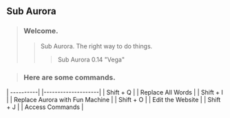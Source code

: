 ## Sub Aurora

> ### Welcome.
>> Sub Aurora. The right way to do things.
>>> Sub Aurora 0.14 "Vega"

> ### Here are some commands.
| ----------| |--------------------|
| Shift + Q | | Replace All Words  |
| Shift + I | | Replace Aurora with Fun Machine |
| Shift + O | | Edit the Website |
| Shift + J | | Access Commands |
